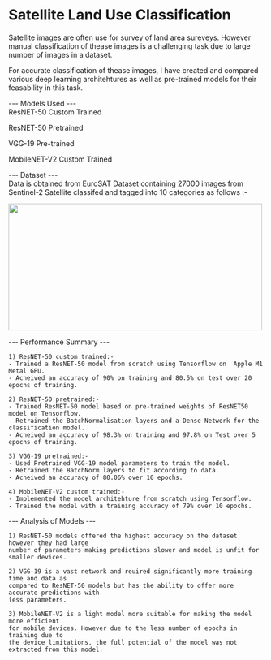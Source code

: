 # Satellite Land Use Classification

Satellite images are often use for survey of land area sureveys. However manual classification of thease images is a challenging task due to large number of images in a dataset.

For accurate classification of thease images, I have created and compared various deep learning architehtures as well as pre-trained models for their feasability in this task.

--- Models Used ---    
ResNET-50 Custom Trained     

ResNET-50 Pretrained

VGG-19 Pre-trained

MobileNET-V2 Custom Trained

--- Dataset ---              
Data is obtained from EuroSAT Dataset containing 27000 images from Sentinel-2 Satellite classifed and tagged into 10 categories as follows :-

<img src = 'https://github.com/phelber/EuroSAT/blob/master/eurosat-overview.png?raw=true' height = 250px width = 500px>


--- Performance Summary ---                                     
 
    1) ResNET-50 custom trained:-                     
    - Trained a ResNET-50 model from scratch using Tensorflow on  Apple M1 Metal GPU.      
    - Acheived an accuracy of 90% on training and 80.5% on test over 20 epochs of training.

    2) ResNET-50 pretrained:-
    - Trained ResNET-50 model based on pre-trained weights of ResNET50 model on Tensorflow.
    - Retrained the BatchNormalisation layers and a Dense Network for the classification model.
    - Acheived an accuracy of 98.3% on training and 97.8% on Test over 5 epochs of training.

    3) VGG-19 pretrained:-
    - Used Pretrained VGG-19 model parameters to train the model.
    - Retrained the BatchNorm layers to fit according to data.
    - Acheived an accuracy of 80.06% over 10 epochs.

    4) MobileNET-V2 custom trained:-
    - Implemented the model architehture from scratch using Tensorflow.
    - Trained the model with a training accuracy of 79% over 10 epochs.

--- Analysis of Models ---
    
    1) ResNET-50 models offered the highest accuracy on the dataset however they had large 
    number of parameters making predictions slower and model is unfit for smaller devices.

    2) VGG-19 is a vast network and reuired significantly more training time and data as 
    compared to ResNET-50 models but has the ability to offer more accurate predictions with 
    less parameters.

    3) MobileNET-V2 is a light model more suitable for making the model more efficient 
    for mobile devices. However due to the less number of epochs in training due to 
    the device limitations, the full potential of the model was not extracted from this model.
